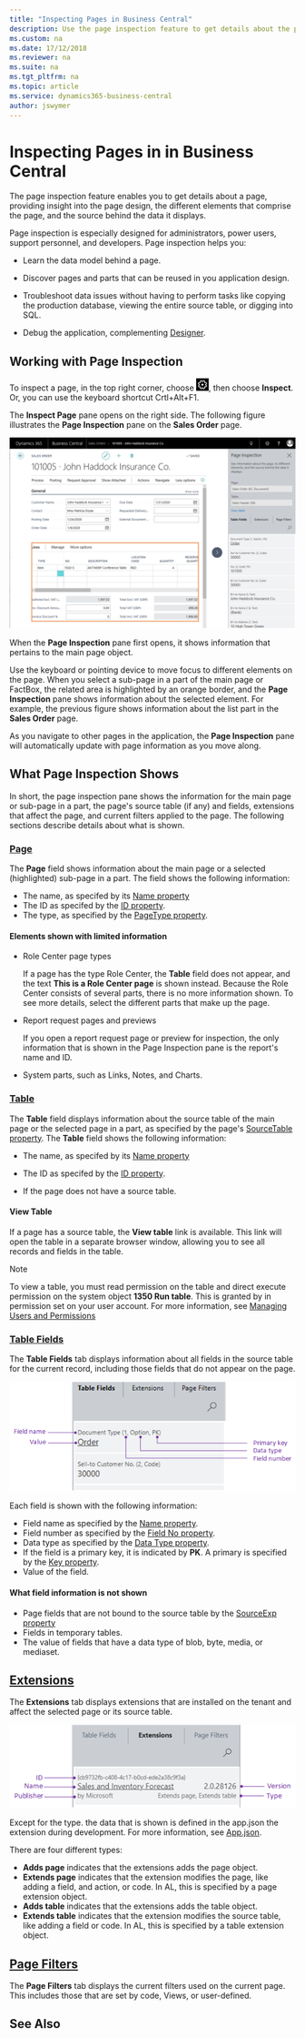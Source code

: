 ```yaml
---
title: "Inspecting Pages in Business Central"
description: Use the page inspection feature to get details about the page design and data source. 
ms.custom: na
ms.date: 17/12/2018
ms.reviewer: na
ms.suite: na
ms.tgt_pltfrm: na
ms.topic: article
ms.service: dynamics365-business-central
author: jswymer
---
```

# Inspecting Pages in in Business Central

The page inspection feature enables you to get details about a page, providing insight into the page design, the different elements that comprise the page, and the source behind the data it displays.

Page inspection is especially designed for administrators, power users, support personnel, and developers. Page inspection helps you:

- Learn the data model behind a page.

- Discover pages and parts that can be reused in you application design.

- Troubleshoot data issues without having to perform tasks like copying the production database, viewing the entire source table, or digging into SQL.

- Debug the application, complementing [Designer](https://docs.microsoft.com/en-us/dynamics365/business-central/dev-itpro/developer/devenv-inclient-designer).


## Working with Page Inspection

To inspect a page, in the top right corner, choose ![Settings icon](media/ui-experience/settings_icon_small.png), then choose **Inspect**. Or, you can use the keyboard shortcut Crtl+Alt+F1.

The **Inspect Page** pane opens on the right side. The following figure illustrates the **Page Inspection** pane on the **Sales Order** page.

![Page Inspection](media/page-inspection-example.png)

When the **Page Inspection** pane first opens, it shows information that pertains to the main page object.

Use the keyboard or pointing device to move focus to different elements on the page. When you select a sub-page in a part of the main page or FactBox, the related area is highlighted by an orange border, and the **Page Inspection** pane shows information about the selected element. For example, the previous figure shows information about the list part in the **Sales Order** page.

As you navigate to other pages in the application, the **Page Inspection** pane will automatically update with page information as you move along.

## What Page Inspection Shows

In short, the page inspection pane shows the information for the main page or sub-page in a part, the page's source table (if any) and fields, extensions that affect the page, and current filters applied to the page. The following sections describe details about what is shown.

### [Page](#tab/page)

The **Page** field shows information about the main page or a selected (highlighted) sub-page in a part. The field shows the following information:

- The name, as specifed by its [Name property](https://docs.microsoft.com/en-us/dynamics365/business-central/dev-itpro/developer/properties/devenv-name-property)
- The ID as specifed by the [ID property](https://docs.microsoft.com/en-us/dynamics365/business-central/dev-itpro/developer/properties/devenv-id-property).
- The type, as specified by the [PageType property](https://docs.microsoft.com/en-us/dynamics365/business-central/dev-itpro/developer/properties/devenv-pagetype-property).


#### Elements shown with limited information  

- Role Center page types
    
    If a page has the type Role Center, the **Table** field does not appear, and the text **This is a Role Center page** is shown instead. Because the Role Center consists of several parts, there is no more information shown. To see more details, select the different parts that make up the page.

- Report request pages and previews

    If you open a report request page or preview for inspection, the only information that is shown in the Page Inspection pane is the report's name and ID.

- System parts, such as Links, Notes, and Charts.


### [Table](#tab/table)

The **Table** field displays information about the source table of the main page or the selected page in a part, as specified by the page's [SourceTable property](https://docs.microsoft.com/en-us/dynamics365/business-central/dev-itpro/developer/properties/devenv-sourcetable-property). The **Table** field shows the following information:

- The name, as specifed by its [Name property](https://docs.microsoft.com/en-us/dynamics365/business-central/dev-itpro/developer/properties/devenv-name-property)
- The ID as specifed by the [ID property](https://docs.microsoft.com/en-us/dynamics365/business-central/dev-itpro/developer/properties/devenv-id-property).

- If the page does not have a source table.

#### View Table

If a page has a source table, the **View table** link is available. This  link will open the table in a separate browser window, allowing you to see all records and fields in the table.

> [!NOTE]
> To view a table, you must read permission on the table and direct execute permission on the system object **1350 Run table**. This is granted by in permission set on your user account. For more information, see [Managing Users and Permissions](ui-how-users-permissions.md) 

### [Table Fields](#tab/tablefields)

The **Table Fields** tab displays information about all fields in the source table for the current record, including those fields that do not appear on the page.

![Page Inspection](media/page-inspection-table-fields.png)

Each field is shown with the following information:

- Field name as specified by the [Name property](https://docs.microsoft.com/en-us/dynamics365/business-central/dev-itpro/developer/properties/devenv-name-property).
- Field number as specified by the [Field No property](https://docs.microsoft.com/en-us/dynamics365/business-central/dev-itpro/developer/properties/devenv-field-no.-property).
- Data type as specified by the [Data Type property](https://docs.microsoft.com/en-us/dynamics365/business-central/dev-itpro/developer/properties/devenv-data-type-property).
- If the field is a primary key, it is indicated by **PK**. A primary is  specified by the [Key property](https://docs.microsoft.com/en-us/dynamics365/business-central/dev-itpro/developer/properties/devenv-key-property).
- Value of the field.

#### What field information is not shown

- Page fields that are not bound to the source table by the [SourceExp property](https://docs.microsoft.com/en-us/dynamics365/business-central/dev-itpro/developer/properties/devenv-sourceexpr-property)
- Fields in temporary tables.
- The value of fields that have a data type of blob, byte, media, or mediaset.

## [Extensions](#tab/extensions)

The **Extensions** tab displays extensions that are installed on the tenant and affect the selected page or its source table.

![Page Inspection](media/page-inspection-extensions.png)

Except for the type. the data that is shown is defined in the app.json the extension during development. For more information, see [App.json](https://docs.microsoft.com/en-us/dynamics365/business-central/dev-itpro/developer/devenv-json-files#Appjson).

There are four different types:

- **Adds page** indicates that the extensions adds the page object.
- **Extends page** indicates that the extension modifies the page, like adding a field, and action, or code. In AL, this is specified by a page extension object.
- **Adds table** indicates that the extensions adds the table object.
- **Extends table** indicates that the extension modifies the source table, like adding a field or code. In AL, this is specified by a table extension object.  

## [Page Filters](#tab/pagefilters)

The **Page Filters** tab displays the current filters used on the current page. This includes those that are set by code, Views, or user-defined.

## See Also  